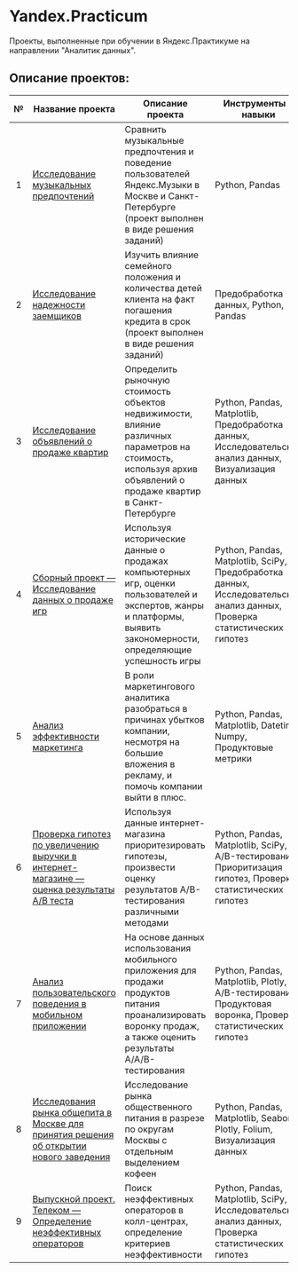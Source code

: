 # Yandex.Practicum
Проекты, выполненные при обучении в Яндекс.Практикуме на направлении "Аналитик данных".

## Описание проектов:

| № | Название проекта | Описание проекта | Инструменты и навыки | 
|:---:| ---------------------- | ------------------------- |---------------------------| 
| 1 | [Исследование музыкальных предпочтений](https://github.com/lonetori/Yandex.Practicum/blob/main/01.%20%D0%91%D0%B0%D0%B7%D0%BE%D0%B2%D1%8B%D0%B9%20Python/01%20Project%201-ex.ipynb) | Сравнить музыкальные предпочтения и поведение пользователей Яндекс.Музыки в Москве и Санкт-Петербурге (проект выполнен в виде решения заданий) | Python, Pandas | 
| 2 | [Исследование надежности заемщиков](https://github.com/lonetori/Yandex.Practicum/blob/main/02.%20%D0%9F%D1%80%D0%B5%D0%B4%D0%BE%D0%B1%D1%80%D0%B0%D0%B1%D0%BE%D1%82%D0%BA%D0%B0%20%D0%B4%D0%B0%D0%BD%D0%BD%D1%8B%D1%85/02%20Project%202.2-ex.ipynb) | Изучить влияние семейного положения и количества детей клиента на факт погашения кредита в срок (проект выполнен в виде решения заданий) | Предобработка данных, Python, Pandas | 
| 3 | [Исследование объявлений о продаже квартир](https://github.com/lonetori/Yandex.Practicum/blob/main/03.%20%D0%98%D1%81%D1%81%D0%BB%D0%B5%D0%B4%D0%BE%D0%B2%D0%B0%D1%82%D0%B5%D0%BB%D1%8C%D1%81%D0%BA%D0%B8%D0%B9%20%D0%B0%D0%BD%D0%B0%D0%BB%D0%B8%D0%B7%20%D0%B4%D0%B0%D0%BD%D0%BD%D1%8B%D1%85/03%20Project%202.3-ex.ipynb) | Определить рыночную стоимость объектов недвижимости, влияние различных параметров на стоимость, используя архив объявлений о продаже квартир в Санкт-Петербурге | Python, Pandas, Matplotlib, Предобработка данных, Исследовательский анализ данных, Визуализация данных | 
| 4 | [Сборный проект — Исследование данных о продаже игр](https://github.com/lonetori/Yandex.Practicum/blob/main/04.%20%D0%A1%D0%B1%D0%BE%D1%80%D0%BD%D1%8B%D0%B9%20%D0%BF%D1%80%D0%BE%D0%B5%D0%BA%D1%82%20-%201/05%20Project-SB-1-fin-ex.ipynb) | Используя исторические данные о продажах компьютерных игр, оценки пользователей и экспертов, жанры и платформы, выявить закономерности, определяющие успешность игры | Python, Pandas, Matplotlib, SciPy, Предобработка данных, Исследовательский анализ данных, Проверка статистических гипотез |
| 5 | [Анализ эффективности маркетинга](https://github.com/lonetori/Yandex.Practicum/blob/main/05.%20%D0%90%D0%BD%D0%B0%D0%BB%D0%B8%D0%B7%20%D0%B1%D0%B8%D0%B7%D0%BD%D0%B5%D1%81-%D0%BF%D0%BE%D0%BA%D0%B0%D0%B7%D0%B0%D1%82%D0%B5%D0%BB%D0%B5%D0%B9/06%20Project%203-ex.ipynb) | В роли маркетингового аналитика разобраться в причинах убытков компании, несмотря на большие вложения в рекламу, и помочь компании выйти в плюс. | Python, Pandas, Matplotlib, Datetime, Numpy, Продуктовые метрики |
| 6 | [Проверка гипотез по увеличению выручки в интернет-магазине — оценка результаты A/B теста](https://github.com/lonetori/Yandex.Practicum/blob/main/06.%20%D0%9F%D1%80%D0%B8%D0%BD%D1%8F%D1%82%D0%B8%D0%B5%20%D1%80%D0%B5%D1%88%D0%B5%D0%BD%D0%B8%D0%B9%20%D0%B2%20%D0%B1%D0%B8%D0%B7%D0%BD%D0%B5%D1%81%D0%B5/07%20Project%204%20AB%20fin-ex.ipynb) | Используя данные интернет-магазина приоритезировать гипотезы, произвести оценку результатов A/B-тестирования различными методами | Python, Pandas, Matplotlib, SciPy, A/B-тестирование,  Приоритизация гипотез, Проверка статистических гипотез |
| 7 | [Анализ пользовательского поведения в мобильном приложении](https://github.com/lonetori/Yandex.Practicum/blob/main/07.%20%D0%A1%D0%B1%D0%BE%D1%80%D0%BD%D1%8B%D0%B9%20%D0%BF%D1%80%D0%BE%D0%B5%D0%BA%D1%82%20-%202/08%20Sborny%202%20fin-ex.ipynb) | На основе данных использования мобильного приложения для продажи продуктов питания проанализировать воронку продаж, а также оценить результаты A/A/B-тестирования | Python, Pandas, Matplotlib, Plotly, A/B-тестирование,  Продуктовая воронка, Проверка статистических гипотез |
| 8 | [Исследования рынка общепита в Москве для принятия решения об открытии нового заведения](https://github.com/lonetori/Yandex.Practicum/blob/main/08.%20%D0%92%D0%B8%D0%B7%D1%83%D0%B0%D0%BB%D0%B8%D0%B7%D0%B0%D1%86%D0%B8%D1%8F%20%D0%B4%D0%B0%D0%BD%D0%BD%D1%8B%D1%85/10%20Project%205%20fin-ex.ipynb) | Исследование рынка общественного питания в разрезе по округам Москвы с отдельным выделением кофеен | Python, Pandas, Matplotlib, Seaborn, Plotly, Folium, Визуализация данных |
| 9 | [Выпускной проект. Телеком — Определение неэффективных операторов](https://github.com/lonetori/Yandex.Practicum/blob/main/09.%20%D0%92%D1%8B%D0%BF%D1%83%D1%81%D0%BA%D0%BD%D0%BE%D0%B9%20%D0%BF%D1%80%D0%BE%D0%B5%D0%BA%D1%82/13%20Project%20Fin%20-%20ex.ipynb) | Поиск неэффективных операторов в колл-центрах, определение критериев неэффективности | Python, Pandas, Matplotlib, SciPy, Исследовательский анализ данных, Проверка статистических гипотез |
